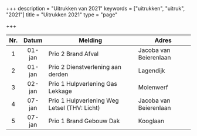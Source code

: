 +++
description = "Uitrukken van 2021"
keywords = ["uitrukken", "uitruk", "2021"]
title = "Uitrukken 2021"
type = "page"

+++
<table class="table">
<thead class="thead-inverse">
<tr>
<th align="center">Nr.</th>
<th align="center">Datum</th>
<th>Melding</th>
<th>Adres</th>
</tr>
</thead>
<tbody>

<tr><td align="center">1</td><td align="center">01-jan</td><td>Prio 2 Brand Afval</td><td>Jacoba van Beierenlaan</td></tr>
<tr><td align="center">2</td><td align="center">01-jan</td><td>Prio 2 Dienstverlening aan derden</td><td>Lagendijk</td></tr>
<tr><td align="center">3</td><td align="center">02-jan</td><td>Prio 1 Hulpverlening Gas Lekkage</td><td>Molenwerf</td></tr>
<tr><td align="center">4</td><td align="center">07-jan</td><td>Prio 1 Hulpverlening Weg Letsel (THV: Licht)</td><td>Jacoba van Beierenlaan</td></tr>
<tr><td align="center">5</td><td align="center">07-jan</td><td>Prio 1 Brand Gebouw Dak</td><td>Kooglaan</td></tr>

</tbody>
</table>
